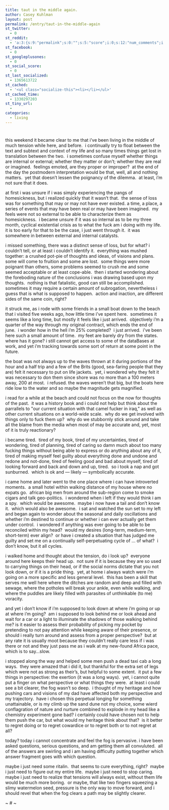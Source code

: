 ```yaml
---
title: taut in the middle again.
author: Casey Kuhlman
layout: post
permalink: /entry/taut-in-the-middle-again
st_twitter:
  - 0
st_reddit:
  - 'a:3:{s:9:"permalink";s:0:"";s:5:"score";i:0;s:12:"num_comments";i:0;}'
st_facebook:
  - 0
st_googleplusones:
  - 0
st_social_score:
  - 0
st_last_socialized:
  - 1365613722
st_cached:
  - '<ul class="socialize-this"><li></li></ul>'
st_cached_time:
  - 1330297203
st_tiny_url:
  - 
categories:
  - living
---
```

# 

this weekend it became clear to me that i’ve been living in the middle of much tension while here, and before.  i continually try to float between the text and subtext and context of my life and so many times things get lost in translation between the two.  i sometimes confuse myself whether things are internal or external; whether they matter or don’t; whether they are real or imagined.  feelings emoted, are they proper or improper?  at the end of the day the postmodern interpretation would be that, well, all and nothing matters.  yet that doesn’t lessen the poignancy of the dilemma.  at least, i’m not sure that it does.  

at first i was unsure if i was simply experiencing the pangs of homesickness, but i realized quickly that it wasn’t that.  the sense of loss was for something that may or may not have ever existed. a time, a place, a series of events that may have been real or may have been imagined.  my feels were not so external to be able to characterize them as homesickness.  i became unsure if it was so internal as to be my three month, cyclical existential crisis as to what the fuck am i doing with my life.  it is too early for that to be the case, i just went through it.  it was somewhere in between external and internal catalysts. 

i missed something, there was a distinct sense of loss, but for what? i couldn’t tell, or at least i couldn’t identify it.  everything was mushed together: a crushed pot-pie of thoughts and ideas, of visions and plans.  some will come to fruition and some are lost.  some things were more poignant than others, some problems seemed to crush me and some seemed acceptable or at least cope-able.  then i started wondering about the foreboding nature of the conclusions i was drawing based upon my thoughts.  nothing is that fatalistic, good can still be accomplished.  sometimes it may require a certain amount of subrogation, nevertheless i guess that is what is supposed to happen.  action and inaction, are different sides of the same coin, right? 

it struck me, as i rode with some friends in a small boat down to the beach that i visited five weeks ago, how little time i’ve spent here.  sometimes it seems like a long time, but mostly it feels like i just arrived.  objectively i’m a quarter of the way through my original contract, which ends the end of june.  i wonder how in the hell i’m 25% completed?  i just arrived.  i’ve been here such a small amount of time.  my feet are barely dry from the states.  where has it gone? i still cannot get access to some of the dataBases at work, and yet i’m tracking towards some sort of return at some point in the future.  

the boat was not always up to the waves thrown at it during portions of the hour and a half trip and a few of the Brits (good, sea-faring people that they are) felt it necessary to put on life jackets.  yet, i wondered why they felt it was necessary to don them since shore was no more than a 100 meters away, 200 at most.  i refused. the waves weren’t that big, but the boats here ride low to the water and so maybe the magnitude gets magnified.

i read for a while at the beach and could not focus on the now for thoughts of the past.  it was a history book and i could not help but think about the parrallels to "our current situation with that camel fucker in iraq," as well as other current situations on a world-wide scale.  why do we get involved with things only to fuck them up?  why do we stubbornly stick around and take all the blame from the media when most of may be accurate and, yet, most of it is truly reactionary?  

i became tired.  tired of my book, tired of my uncertainties, tired of wondering, tired of planning, tired of caring so damn much about too many fucking things without being able to express or do anything about any of it, tired of making myself feel guilty about everything done and undone and redone and not-done, tired of feeling good and bad about myself, tired of looking forward and back and down and up, tired.  so i took a nap and got sunburned.  which is ok and — likely — symbolically accurate.

i came home and later went to the one place where i can have introverted moments.  a small hotel within walking distance of my house where no expats go.  african big men from around the sub-region come to smoke cigars and talk geo-politics.  i wondered when i left if they would think i am a spy.  which would be awesome.  maybe i now have a tail and don’t know it.  which would also be awesome.  i sat and watched the sun set to my left and began again to wonder about the seasonal and daily oscillations and whether i’m destined to continue or whether i can ever actually get them under control.  i wondered if anything was ever going to be able to be reconciled within my head?  would my desires (long-term, medium-term, short-term) ever align?  or have i created a situation that has judged me guilty and set me on a continually self-perpetuating cycle of … of what?  i don’t know, but it all cycles.

i walked home and thought about the tension, do i look up?  everyone around here keeps their head up.  not sure if it is because they are so used to carrying things on their head, or if the social norms dictate that you not look down, or if it is a pride thing.  yet, at home i always watch were i’m going on a more specific and less general level.  this has been a skill that serves me well here where the ditches are random and deep and filled with sewage, where the potholes will break your ankle, even while walking, and where the puddles are likely filled with parasites of unthinkable (to me) voracity.  

and yet i don’t know if i’m supposed to look down at where i’m going or up at where i’m going?  am i supposed to look behind me or look ahead and wait for a car or a light to illuminate the shadows of those walking behind me? is it easier to assess their probability of picking my pocket by pretending to not pay attention while keeping aware of their presence, or should i really turn around and assess from a proper perspective?  but at any rate it is usually moot because they couldn’t really care less if i was there or not and they just pass me as i walk at my new-found Africa pace, which is to say…slow.

i stopped along the way and helped some men push a dead taxi cab a long ways.  they were amazed that i did it, but thankful for the extra set of legs which were not as strong as their’s, but helpful to some extent.  it put a few things in perspective: the exertion (it was a long ways).  yet, i cannot quite put a finger on what perspective or what things they were.  at least i could see a bit clearer, the fog wasn’t so deep.  i thought of my heritage and how pushing cars and visions of my dad have affected both my perspective and my trajectory.  have i chosen this perpetual longing for something unattainable, or is my climb up the sand dune not my choice, some wierd conflagration of nature and nurture combined to explode in my head like a chemistry experiment gone bad? i certainly could have chosen not to help them push the car, but what would my heritage think about that?  is it better to regret doing or to regret cowardice or to regret both or to not regret at all?  

today? today i cannot concentrate and feel the fog is pervasive. i have been asked questions, serious questions, and am getting them all convuluted.  all of the answers are swirling and i am having difficulty putting together which answer fragment goes with which question.  

maybe i just need some ritalin.  that seems to cure everything, right?  maybe i just need to figure out my entire life.  maybe i just need to stop caring.  maybe i just need to realize that tensions will always exist, without them life would be much more boring.  or maybe, that like two fingers squeezing a slimy watermelon seed, pressure is the only way to move forward, and i should revel that when the fog clears a path may be slightly clearer.

~ # ~